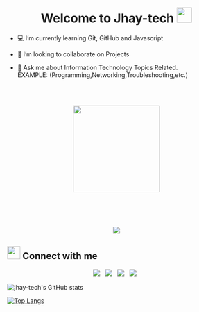 <h1 align="center">Welcome to Jhay-tech <img src="https://media.giphy.com/media/hvRJCLFzcasrR4ia7z/giphy.gif" width="35"></h1>


- :computer: I’m currently learning Git, GitHub and Javascript
  
- 👯 I’m looking to collaborate on Projects
  
- 💬 Ask me about Information Technology Topics Related. 
<BR>EXAMPLE:
(Programming,Networking,Troubleshooting,etc.)
<br>
<br>

<p align="center">
<img width="200" src="https://github.com/jhay-tech/jhay-tech/blob/main/male.jpg?raw=true">
</p>
<br>
<br>
<br>
<p align="center">
  <a href="https://github.com/jhay-tech/jhay-tech/tree/main"><img src="https://readme-typing-svg.herokuapp.com?font=Oswald&duration=5000&background=FF000000&center=true&lines=Information+Technology+Bachelors+Degree+Graduate;Aspiring+Web+Developer;Competitive+Programmer"></a>
</p>

## <img src="https://media.giphy.com/media/iY8CRBdQXODJSCERIr/giphy.gif" width="30px"> Connect with me


<p align="center">
<img src ="https://img.shields.io/badge/Gmail-D14836?style=plastic&logo=gmail&logoColor=white">&nbsp;&nbsp;
<img src="https://img.shields.io/badge/Discord-%237289DA.svg?style=plastic&logo=discord&logoColor=white">&nbsp;&nbsp;
<img src="https://img.shields.io/badge/LinkedIn-%230077B5.svg?style=plastic&logo=LinkedIn&logoColor=white">&nbsp;&nbsp;
<img src="https://img.shields.io/badge/Whatsapp-25D366.svg?style=plastic&logo=Whatsapp&logoColor=white">&nbsp;&nbsp;
</p>


![jhay-tech's GitHub stats](https://github-readme-stats.vercel.app/api?username=jhay-tech&show_icons=true&theme=midnight-purple&hide=stars&border_radius=25)

[![Top Langs](https://github-readme-stats.vercel.app/api/top-langs/?username=jhay-tech&layout=compact&theme=midnight-purple&border_radius=20)](https://github.com/jhay-tech/repositoryname)
<!---
jhay-tech/jhay-tech is a ✨ special ✨ repository because its `README.md` (this file) appears on your GitHub profile.
You can click the Preview link to take a look at your changes.
--->
